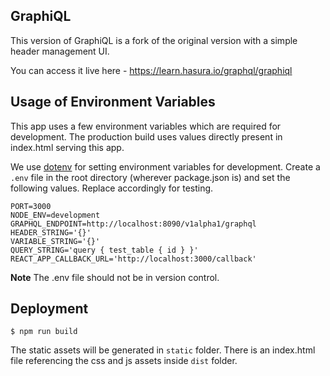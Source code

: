 ## GraphiQL

This version of GraphiQL is a fork of the original version with a simple header management UI.

You can access it live here - https://learn.hasura.io/graphql/graphiql

## Usage of Environment Variables

This app uses a few environment variables which are required for development. The production build uses values directly present in index.html serving this app.

We use [dotenv](https://github.com/motdotla/dotenv) for setting environment variables for development. Create a `.env` file in the root directory (wherever package.json is) and set the following values. Replace accordingly for testing.

```
PORT=3000
NODE_ENV=development
GRAPHQL_ENDPOINT=http://localhost:8090/v1alpha1/graphql
HEADER_STRING='{}'
VARIABLE_STRING='{}'
QUERY_STRING='query { test_table { id } }'
REACT_APP_CALLBACK_URL='http://localhost:3000/callback'
```

**Note**
The .env file should not be in version control.

## Deployment

```
$ npm run build
```

The static assets will be generated in `static` folder. There is an index.html file referencing the css and js assets inside `dist` folder.